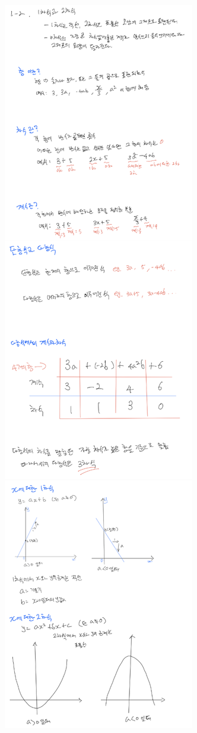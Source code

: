 <p align="center">
  <img width=700 alt="note" src="https://github.com/jasonheesanglee/theoretical_study/blob/main/Mathematics/1.%20Basic%20Mathematics/1-2.%20Linear%20and%20Quadratic%20Equations/note-1.png">
  <img width=700 alt="note" src="https://github.com/jasonheesanglee/theoretical_study/blob/main/Mathematics/1.%20Basic%20Mathematics/1-2.%20Linear%20and%20Quadratic%20Equations/note-2.png">
  <img width=700 alt="note" src="https://github.com/jasonheesanglee/theoretical_study/blob/main/Mathematics/1.%20Basic%20Mathematics/1-2.%20Linear%20and%20Quadratic%20Equations/note-3.png">
</p>

